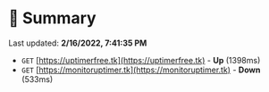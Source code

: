 # 📖 Summary
Last updated: **2/16/2022, 7:41:35 PM**

- `GET` [https://uptimerfree.tk](https://uptimerfree.tk) - **Up** (1398ms)
- `GET` [https://monitoruptimer.tk](https://monitoruptimer.tk) - **Down** (533ms)

